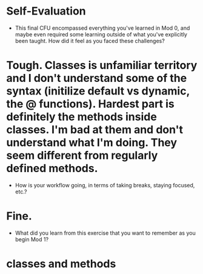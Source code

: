 # Self-Evaluation

- This final CFU encompassed everything you've learned in Mod 0, and maybe even required some learning outside of what you've explicitly been taught. How did it feel as you faced these challenges?
# Tough. Classes is unfamiliar territory and I don't understand some of the syntax (initilize default vs dynamic, the @ functions). Hardest part is definitely the methods inside classes. I'm bad at them and don't understand what I'm doing. They seem different from regularly defined methods.
- How is your workflow going, in terms of taking breaks, staying focused, etc.?
# Fine.
- What did you learn from this exercise that you want to remember as you begin Mod 1?
# classes and methods